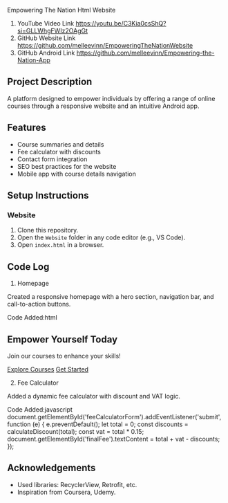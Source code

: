 
Empowering The Nation Html Website

1. YouTube Video Link https://youtu.be/C3Kia0csShQ?si=GLLWhgFWIz2OAgGt
2. GitHub Website Link https://github.com/melleevinn/EmpoweringTheNationWebsite
3. GitHub Android Link https://github.com/melleevinn/Empowering-the-Nation-App



## Project Description
A platform designed to empower individuals by offering a range of online courses through a responsive website and an intuitive Android app.

## Features
- Course summaries and details
- Fee calculator with discounts
- Contact form integration
- SEO best practices for the website
- Mobile app with course details navigation

## Setup Instructions

### Website
1. Clone this repository.
2. Open the `Website` folder in any code editor (e.g., VS Code).
3. Open `index.html` in a browser.


## Code Log

1. Homepage

Created a responsive homepage with a hero section, navigation bar, and call-to-action buttons.

Code Added:html
<section class="hero">
    <h1>Empower Yourself Today</h1>
    <p>Join our courses to enhance your skills!</p>
    <a href="courses.html" class="cta-button">Explore Courses</a>
    <a href="contact.html" class="cta-button">Get Started</a>
</section>

2. Fee Calculator

Added a dynamic fee calculator with discount and VAT logic.

Code Added:javascript
document.getElementById('feeCalculatorForm').addEventListener('submit', function (e) {
    e.preventDefault();
    let total = 0;
    const discounts = calculateDiscount(total);
    const vat = total * 0.15;
    document.getElementById('finalFee').textContent = total + vat - discounts;
});

## Acknowledgements
- Used libraries: RecyclerView, Retrofit, etc.
- Inspiration from Coursera, Udemy.
